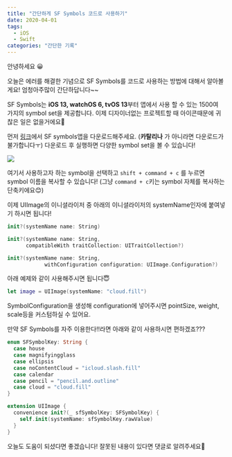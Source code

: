 ```yaml
---
title: "간단하게 SF Symbols 코드로 사용하기"
date: 2020-04-01
tags:
  - iOS
  - Swift
categories: "간단한 기록"
---
```


안녕하세요 😀

오늘은 에러를 해결한 기념으로 SF Symbols를 코드로 사용하는 방법에 대해서 알아볼게요! 엄청아주많이 간단하답니다~~

SF Symbols는 **iOS 13, watchOS 6, tvOS 13**부터 앱에서 사용 할 수 있는 1500여 가지의 symbol set을 제공합니다. 이제 디자이너없는 프로젝트할 때 아이콘때문에 귀찮은 일은 없을거에요🥰 

먼저 [링크](https://developer.apple.com/design/human-interface-guidelines/sf-symbols/overview/)에서 SF symbols앱을 다운로드해주세요. (**카탈리나** 가 아니라면 다운로드가 불가합니다ㅜ) 다운로드 후 실행하면 다양한 symbol set을 볼 수 있습니다! 

![](https://user-images.githubusercontent.com/45457678/78149719-44a4d100-7471-11ea-8782-a4f864e3ca28.png)

여기서 사용하고자 하는 symbol을 선택하고 `shift + command + c` 를 누르면 symbol 이름을 복사할 수 있습니다! (그냥 `command + c`키는 symbol 자체를 복사하는 단축키에요😊)

이제 UIImage의 이니셜라이저 중 아래의 이니셜라이저의 systemName인자에 붙여넣기 하시면 됩니다!

```Swift
init?(systemName name: String)

init?(systemName name: String, 
      compatibleWith traitCollection: UITraitCollection?)

init?(systemName name: String, 
			withConfiguration configuration: UIImage.Configuration?)
```



아래 예제와 같이 사용해주시면 됩니다😇

```Swift
let image = UIImage(systemName: "cloud.fill")
```

SymbolConfiguration을 생성해 configuration에 넣어주시면 pointSize, weight, scale등을 커스텀하실 수 있어요.



만약 SF Symbols를 자주 이용한다!!라면 아래와 같이 사용하시면 편하겠죠???

```Swift
enum SFSymbolKey: String {
  case house
  case magnifyingglass
  case ellipsis
  case noContentCloud = "icloud.slash.fill"
  case calendar
  case pencil = "pencil.and.outline"
  case cloud = "cloud.fill"
}

extension UIImage {
  convenience init?(_ sfSymbolKey: SFSymbolKey) {
    self.init(systemName: sfSymbolKey.rawValue)
  }
}
```



오늘도 도움이 되셨다면 좋겠습니다! 잘못된 내용이 있다면 댓글로 알려주세요🤗
